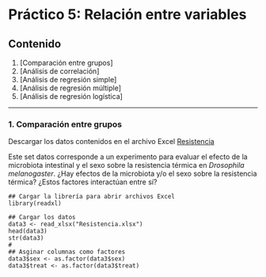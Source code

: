 # Práctico 5: Relación entre variables

## Contenido

1. [Comparación entre grupos]
2. [Análisis de correlación]
3. [Análisis de regresión simple]
4. [Análisis de regresión múltiple]
5. [Análisis de regresión logística]

---
### 1. Comparación entre grupos

Descargar los datos contenidos en el archivo Excel [Resistencia](https://github.com/lecastaneda/Bioestadistica/blob/main/Resistencia.xlsx)

Este set datos corresponde a un experimento para evaluar el efecto de la microbiota intestinal y el sexo sobre la resistencia térmica en *Drosophila melanogaster*. ¿Hay efectos de la microbiota y/o el sexo sobre la resistencia térmica? ¿Estos factores interactúan entre sí?

```
## Cargar la librería para abrir archivos Excel
library(readxl)

## Cargar los datos
data3 <- read_xlsx("Resistencia.xlsx")
head(data3)
str(data3)
#
## Asginar columnas como factores
data3$sex <- as.factor(data3$sex)
data3$treat <- as.factor(data3$treat)
```
